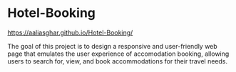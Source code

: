 # Hotel-Booking
https://aaliasghar.github.io/Hotel-Booking/

The goal of this project is to design a responsive and user-friendly web page that emulates the user experience of accomodation booking, allowing users to search for, view, and book accommodations for their travel needs.
